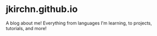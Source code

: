 # jkirchn.github.io
A blog about me! Everything from languages I'm learning, to projects, tutorials, and more!
